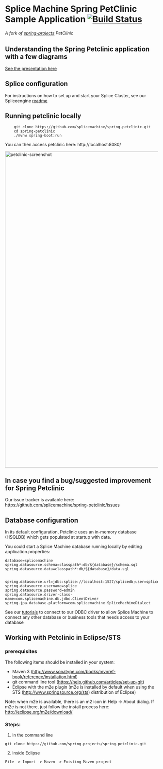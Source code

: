 # Splice Machine Spring PetClinic Sample Application [![Build Status](https://travis-ci.org/spring-projects/spring-petclinic.png?branch=master)](https://travis-ci.org/spring-projects/spring-petclinic/)

###### A fork of [spring-projects](https://github.com/spring-projects/spring-petclinic) PetClinic

## Understanding the Spring Petclinic application with a few diagrams
<a href="https://speakerdeck.com/michaelisvy/spring-petclinic-sample-application">See the presentation here</a>

## Splice configuration
For instructions on how to set up and start your Splice Cluster, see our Spliceengine [readme](https://github.com/splicemachine/spliceengine)
## Running petclinic locally
```
	git clone https://github.com/splicemachine/spring-petclinic.git
	cd spring-petclinic
	./mvnw spring-boot:run
```

You can then access petclinic here: http://localhost:8080/

<img width="1042" alt="petclinic-screenshot" src="https://cloud.githubusercontent.com/assets/838318/19727082/2aee6d6c-9b8e-11e6-81fe-e889a5ddfded.png">

## In case you find a bug/suggested improvement for Spring Petclinic
Our issue tracker is available here: https://github.com/splicemachine/spring-petclinic/issues


## Database configuration

In its default configuration, Petclinic uses an in-memory database (HSQLDB) which
gets populated at startup with data. 

You could start a Splice Machine database running locally by editing application.properties:

```
database=splicemachine
spring.datasource.schema=classpath*:db/${database}/schema.sql
spring.datasource.data=classpath*:db/${database}/data.sql


spring.datasource.url=jdbc:splice://localhost:1527/splicedb;user=splice;password=admin
spring.datasource.username=splice
spring.datasource.password=admin
spring.datasource.driver-class-name=com.splicemachine.db.jdbc.ClientDriver
spring.jpa.database-platform=com.splicemachine.SpliceMachineDialect
```
See our [tutorials](https://www.splicemachine.com/tutorial/connecting-programmatically/) to connect to our ODBC driver to allow Splice Machine to connect any other database or business tools that needs access to your database

## Working with Petclinic in Eclipse/STS

### prerequisites
The following items should be installed in your system:
* Maven 3 (http://www.sonatype.com/books/mvnref-book/reference/installation.html)
* git command line tool (https://help.github.com/articles/set-up-git)
* Eclipse with the m2e plugin (m2e is installed by default when using the STS (http://www.springsource.org/sts) distribution of Eclipse)

Note: when m2e is available, there is an m2 icon in Help -> About dialog.
If m2e is not there, just follow the install process here: http://eclipse.org/m2e/download/


### Steps:

1) In the command line
```
git clone https://github.com/spring-projects/spring-petclinic.git
```
2) Inside Eclipse
```
File -> Import -> Maven -> Existing Maven project
```
